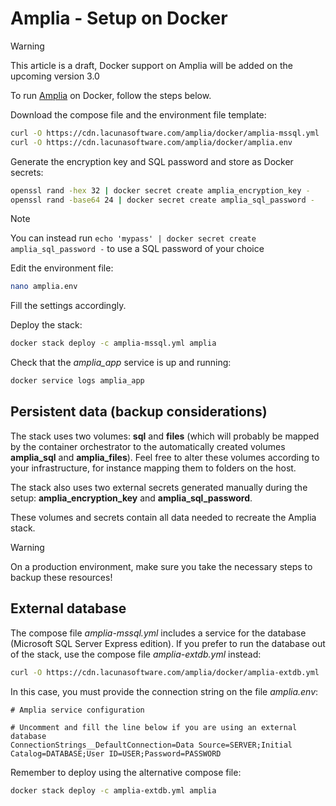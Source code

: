 ﻿# Amplia - Setup on Docker

> [!WARNING]
> This article is a draft, Docker support on Amplia will be added on the upcoming version 3.0

To run [Amplia](../../index.md) on Docker, follow the steps below.

Download the compose file and the environment file template:

```sh
curl -O https://cdn.lacunasoftware.com/amplia/docker/amplia-mssql.yml
curl -O https://cdn.lacunasoftware.com/amplia/docker/amplia.env
```

Generate the encryption key and SQL password and store as Docker secrets:

```sh
openssl rand -hex 32 | docker secret create amplia_encryption_key -
openssl rand -base64 24 | docker secret create amplia_sql_password -
```

> [!NOTE]
> You can instead run `echo 'mypass' | docker secret create amplia_sql_password -` to use a SQL password of your choice

Edit the environment file:

```sh
nano amplia.env
```

Fill the settings accordingly. <!-- TODO: expand this section -->

Deploy the stack:

```sh
docker stack deploy -c amplia-mssql.yml amplia
```

Check that the *amplia_app* service is up and running:

```sh
docker service logs amplia_app
```

## Persistent data (backup considerations)

The stack uses two volumes: **sql** and **files** (which will probably be mapped by the container orchestrator to the
automatically created volumes **amplia_sql** and **amplia_files**). Feel free to alter these volumes according to your
infrastructure, for instance mapping them to folders on the host.

The stack also uses two external secrets generated manually during the setup: **amplia_encryption_key** and **amplia_sql_password**.

These volumes and secrets contain all data needed to recreate the Amplia stack.

> [!WARNING]
> On a production environment, make sure you take the necessary steps to backup these resources!

## External database

The compose file *amplia-mssql.yml* includes a service for the database (Microsoft SQL Server Express edition).
If you prefer to run the database out of the stack, use the compose file *amplia-extdb.yml* instead:

```sh
curl -O https://cdn.lacunasoftware.com/amplia/docker/amplia-extdb.yml
```

In this case, you must provide the connection string on the file *amplia.env*:

```
# Amplia service configuration

# Uncomment and fill the line below if you are using an external database
ConnectionStrings__DefaultConnection=Data Source=SERVER;Initial Catalog=DATABASE;User ID=USER;Password=PASSWORD
```

Remember to deploy using the alternative compose file:

```sh
docker stack deploy -c amplia-extdb.yml amplia
```
